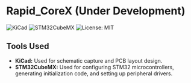 # Rapid_CoreX (Under Development)

![KiCad](https://img.shields.io/badge/Tool-KiCad-blue?logo=kicad)
![STM32CubeMX](https://img.shields.io/badge/Tool-STM32CubeMX-brightgreen?logo=stmicroelectronics)
![License: MIT](https://img.shields.io/badge/License-MIT-green)


## Tools Used

- **KiCad:** Used for schematic capture and PCB layout design.
- **STM32CubeMX:** Used for configuring STM32 microcontrollers, generating initialization code, and setting up peripheral drivers.

